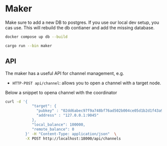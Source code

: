 # Maker

Make sure to add a new DB to postgres.
If you use our local dev setup, you cas use.
This will rebuild the db contianer and add the missing database.

```bash
docker compose up db --build
```

```bash
cargo run --bin maker
```

## API

The maker has a useful API for channel management,
e.g.

- `HTTP-POST api/channel`: allows you to open a channel with a target node.

Below a snippet to opena channel with the coordinator

```bash
curl -d '{
            "target": {
              "pubkey" : "02dd6abec97f9a748bf76ad502b004ce05d1b2d1f43a9e76bd7d85e767ffb022c9",
              "address" : "127.0.0.1:9045"
            },
            "local_balance": 100000,
            "remote_balance": 0
         }' -H "Content-Type: application/json"  \
         -X POST http://localhost:18000/api/channels
```
